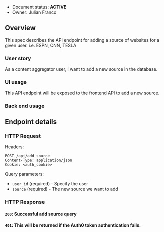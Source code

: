 - Document status: **ACTIVE**
- Owner: Julian Franco

## Overview

This spec describes the API endpoint for adding a source of websites for a given user. i.e. ESPN, CNN, TESLA

### User story

As a content aggregator user, I want to add a new source in the database.

### UI usage

This API endpoint will be exposed to the frontend API to add a new source.

### Back end usage

## Endpoint details

### HTTP Request

Headers:

```http
POST /api/add_source
Content-Type: application/json
Cookie: <auth_cookie>
```

Query parameters:

- `user_id` (required) - Specify the user
- `source` (required) - The new source we want to add

### HTTP Response

#### `200`: Successful add source query

#### `401`: This will be returned if the Auth0 token authentication fails.
